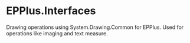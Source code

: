﻿# EPPlus.Interfaces
Drawing operations using System.Drawing.Common for EPPlus. Used for operations like imaging and text measure.